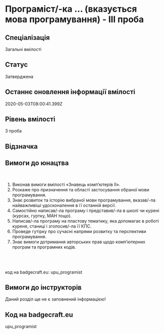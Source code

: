 # Програміст&#x2F;-ка ... (вказується мова програмування) - ІІІ проба

## Спеціалізація

Загальні вмілості

## Статус

Затверджена

## Останнє оновлення інформації вмілості

2020-05-03T08:00:41.399Z

## Рівень вмілості

3 проба

## Відзначка



## Вимоги до юнацтва

<br><ol>
 <li>Виконав вимоги вмілості «Знавець комп’ютерів ІІ». </li>
 <li>Розкаже про призначення та області застосування
     обраної мови програмування.</li>
 <li>Знає розвиток та історію вибраної мови
     програмування, вказав/-ла найважливіші удосконалення в її останній версії.
     </li>
 <li>Самостійно написав/-ла програму і представив/-ла в
     школі чи курені (курсах, гуртку, МАН тощо).</li>
 <li>Написав/-ла програму на пластову тематику,
     яка допомагає в роботі куреня, станиці і зголосив/-ла
     її КПС.</li>
 <li>Проведе гутірку про сучасні напрями розвитку та
     перспективи програмування.</li>
 <li>Знає вимоги дотримання авторських прав щодо
     комп’ютерних програм та програмних кодів.</li>
</ol><br><span><br><br></span>код на badgecraft.eu: upu_programist<br>

## Вимоги до інструкторів

Даний розділ ще не є заповнений інформацією!

## Код на badgecraft.eu

upu_programist